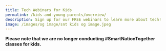 ```yaml
---
title: Tech Webinars for Kids
permalink: /kids-and-young-parents/overview/
description: Sign up for our FREE webinars to learn more about tech!
image: /images/og image/snt kids og image.jpeg
---
```

**Please note that we are no longer conducting #SmartNationTogether classes for kids.**